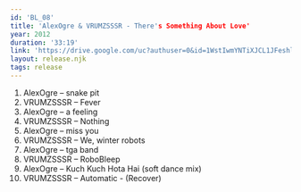 ```yaml
---
id: 'BL_08'
title: 'AlexOgre & VRUMZSSSR - There's Something About Love'
year: 2012
duration: '33:19'
link: 'https://drive.google.com/uc?authuser=0&id=1WstIwmYNTiXJCL1JFeshlANx68U_-SZb&export=download'
layout: release.njk
tags: release
---
```


01. AlexOgre – snake pit
02. VRUMZSSSR – Fever
03. AlexOgre – a feeling
04. VRUMZSSSR – Nothing
05. AlexOgre – miss you
06. VRUMZSSSR – We, winter robots
07. AlexOgre – tga band
08. VRUMZSSSR – RoboBleep
09. AlexOgre – Kuch Kuch Hota Hai (soft dance mix)
10. VRUMZSSSR – Automatic - (Recover)